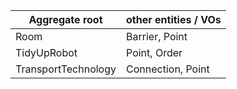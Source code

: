 |Aggregate root | other entities / VOs |
|---|---|
| Room | Barrier, Point |
| TidyUpRobot | Point, Order |
| TransportTechnology | Connection, Point |